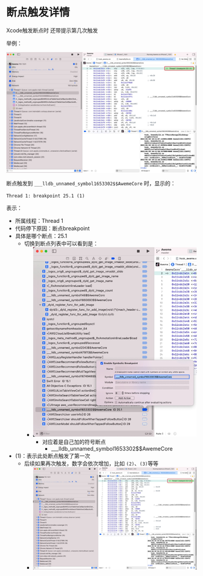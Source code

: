 # 断点触发详情

Xcode触发断点时 还带提示第几次触发

举例：

![breakpoint_triggered_time_1](../../assets/img/breakpoint_triggered_time_1.jpg)

断点触发到 `___lldb_unnamed_symbol1653302$$AwemeCore` 时，显示的：

`Thread 1: breakpoint 25.1 (1)`

表示：

* 所属线程：Thread 1
* 代码停下原因：断点breakpoint
* 具体是哪个断点：25.1
  * 切换到断点列表中可以看到是：
    * ![xcode_breakpoint_list](../../assets/img/xcode_breakpoint_list.jpg)
      * 对应着是自己加的符号断点
        * ___lldb_unnamed_symbol1653302$$AwemeCore
* (1)：表示此处断点触发了第一次
  * 后续如果再次触发，数字会依次增加，比如 `(2)`、`(3)`等等
    * ![breakpoint_triggered_time_2](../../assets/img/breakpoint_triggered_time_2.jpg)
